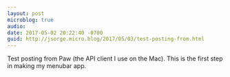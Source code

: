 ```yaml
---
layout: post
microblog: true
audio: 
date: 2017-05-02 20:22:40 -0700
guid: http://jsorge.micro.blog/2017/05/03/test-posting-from.html
---
```

Test posting from Paw (the API client I use on the Mac). This is the first step in making my menubar app.
